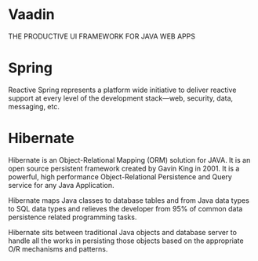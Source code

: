 # Vaadin
THE PRODUCTIVE UI FRAMEWORK FOR JAVA WEB APPS

# Spring
Reactive Spring represents a platform wide initiative to deliver reactive support at every level of the development stack—web, security, data, messaging, etc.

# Hibernate
Hibernate is an Object-Relational Mapping (ORM) solution for JAVA. It is an open source persistent framework created by Gavin King in 2001. It is a powerful, high performance Object-Relational Persistence and Query service for any Java Application.<br/>

Hibernate maps Java classes to database tables and from Java data types to SQL data types and relieves the developer from 95% of common data persistence related programming tasks.<br/>

Hibernate sits between traditional Java objects and database server to handle all the works in persisting those objects based on the appropriate O/R mechanisms and patterns.<br/>
